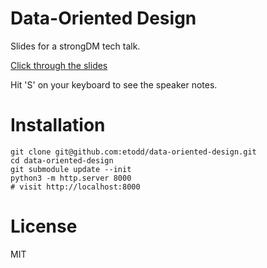 # Data-Oriented Design

Slides for a strongDM tech talk.

[Click through the slides](https://etodd.github.io/data-oriented-design/)

Hit 'S' on your keyboard to see the speaker notes.

# Installation
```
git clone git@github.com:etodd/data-oriented-design.git
cd data-oriented-design
git submodule update --init
python3 -m http.server 8000
# visit http://localhost:8000
```

# License
MIT
